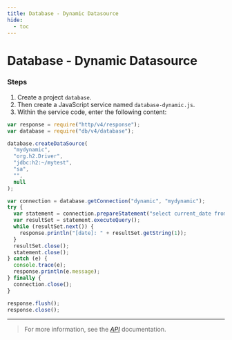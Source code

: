 ```yaml
---
title: Database - Dynamic Datasource
hide:
  - toc
---
```


# Database - Dynamic Datasource

### Steps

1. Create a project `database`.
2. Then create a JavaScript service named `database-dynamic.js`.
3. Within the service code, enter the following content:

```javascript
var response = require("http/v4/response");
var database = require("db/v4/database");

database.createDataSource(
  "mydynamic",
  "org.h2.Driver",
  "jdbc:h2:~/mytest",
  "sa",
  "",
  null
);

var connection = database.getConnection("dynamic", "mydynamic");
try {
  var statement = connection.prepareStatement("select current_date from dual");
  var resultSet = statement.executeQuery();
  while (resultSet.next()) {
    response.println("[date]: " + resultSet.getString(1));
  }
  resultSet.close();
  statement.close();
} catch (e) {
  console.trace(e);
  response.println(e.message);
} finally {
  connection.close();
}

response.flush();
response.close();
```

---

> For more information, see the _[API](https://www.dirigible.io/api/database/#functions)_ documentation.
